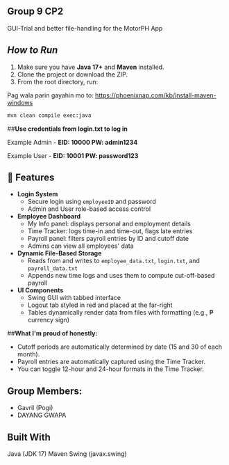 ## Group 9 CP2

GUI-Trial and better file-handling for the MotorPH App

##  *How to Run*

1. Make sure you have **Java 17+** and **Maven** installed.
2. Clone the project or download the ZIP.
3. From the root directory, run:

Pag wala parin gayahin mo to:
https://phoenixnap.com/kb/install-maven-windows

```bash
mvn clean compile exec:java
```

##**Use credentials from login.txt to log in**

Example Admin - **EID: 10000 PW: admin1234**

Example User - **EID: 10001 PW: password123**

## 🧾 Features

- **Login System**  
  - Secure login using `employeeID` and password  
  - Admin and User role-based access control  
- **Employee Dashboard**  
  - My Info panel: displays personal and employment details  
  - Time Tracker: logs time-in and time-out, flags late entries  
  - Payroll panel: filters payroll entries by ID and cutoff date  
  - Admins can view all employees' data  
- **Dynamic File-Based Storage**  
  - Reads from and writes to `employee_data.txt`, `login.txt`, and `payroll_data.txt`  
  - Appends new time logs and uses them to compute cut-off-based payroll  
- **UI Components**  
  - Swing GUI with tabbed interface  
  - Logout tab styled in red and placed at the far-right  
  - Tables dynamically render data from files with formatting (e.g., ₱ currency sign)

##**What I'm proud of honestly:**
- Cutoff periods are automatically determined by date (15 and 30 of each month).
- Payroll entries are automatically captured using the Time Tracker.
- You can toggle 12-hour and 24-hour formats in the Time Tracker.

## Group Members:
- Gavril (Pogi)
- DAYANG GWAPA

## Built With
Java (JDK 17)
Maven
Swing (javax.swing)

